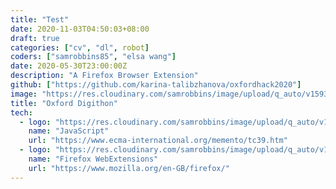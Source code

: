 ```yaml
---
title: "Test"
date: 2020-11-03T04:50:03+08:00
draft: true
categories: ["cv", "dl", robot]
coders: ["samrobbins85", "elsa wang"]
date: 2020-05-30T23:00:00Z
description: "A Firefox Browser Extension"
github: ["https://github.com/karina-talibzhanova/oxfordhack2020"]
image: "https://res.cloudinary.com/samrobbins/image/upload/q_auto/v1593352345/twoo-home_k7molq.png"
title: "Oxford Digithon"
tech:
  - logo: "https://res.cloudinary.com/samrobbins/image/upload/q_auto/v1591793272/logos/logos_javascript_adj1dx.svg"
    name: "JavaScript"
    url: "https://www.ecma-international.org/memento/tc39.htm"
  - logo: "https://res.cloudinary.com/samrobbins/image/upload/q_auto/v1593368547/firefox-ar21_cps6me.svg"
    name: "Firefox WebExtensions"
    url: "https://www.mozilla.org/en-GB/firefox/"
---
```


